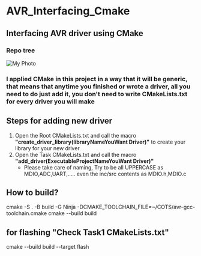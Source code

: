# AVR_Interfacing_Cmake 
## Interfacing AVR driver using CMake
### Repo tree
 <img src="/COTS/tree.png" alt="My Photo" /> 

 ### I applied CMake in this project in a way that it will be generic, that means that anytime you finished or wrote a driver, all you need to do just add it, you don't need to write CMakeLists.txt for every driver you will make 

## Steps for adding new driver 
1. Open the Root CMakeLists.txt and call the macro **"create_driver_library(libraryNameYouWant Driver)"** to create your library for your new driver 
2. Open the Task CMakeLists.txt and call the macro **"add_driver(ExecutableProjectNameYouWant Driver)"**
      - Please take care of naming, Try to be all UPPERCASE as MDIO,ADC,UART,..... even the inc/src contents as MDIO.h,MDIO.c
##
## How to build? 
cmake -S . -B build -G Ninja -DCMAKE_TOOLCHAIN_FILE=~/COTS/avr-gcc-toolchain.cmake
cmake --build build 
## for flashing "Check Task1 CMakeLists.txt"
cmake --build build --target flash 
